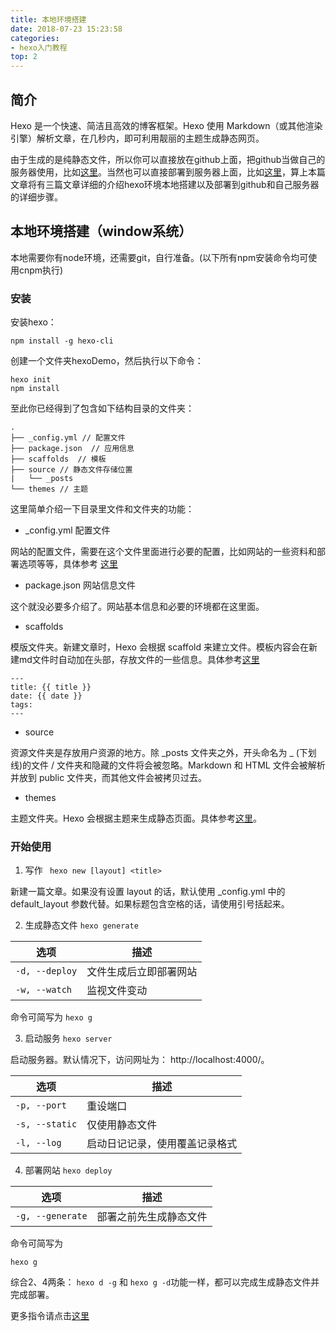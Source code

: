 ```yaml
---
title: 本地环境搭建
date: 2018-07-23 15:23:58
categories:
- hexo入门教程
top: 2
---
```

## 简介
Hexo 是一个快速、简洁且高效的博客框架。Hexo 使用 Markdown（或其他渲染引擎）解析文章，在几秒内，即可利用靓丽的主题生成静态网页。

由于生成的是纯静态文件，所以你可以直接放在github上面，把github当做自己的服务器使用，比如[这里](https://1091214370.github.io/doc/)。当然也可以直接部署到服务器上面，比如[这里](http://47.104.188.184:8080/doc/)，算上本篇文章将有三篇文章详细的介绍hexo环境本地搭建以及部署到github和自己服务器的详细步骤。
## 本地环境搭建（window系统）
本地需要你有node环境，还需要git，自行准备。(以下所有npm安装命令均可使用cnpm执行)

### 安装

安装hexo：

`npm install -g hexo-cli`

创建一个文件夹hexoDemo，然后执行以下命令：

```
hexo init
npm install

```
至此你已经得到了包含如下结构目录的文件夹：

```
.
├── _config.yml // 配置文件
├── package.json  // 应用信息
├── scaffolds  // 模板
├── source // 静态文件存储位置
|   └── _posts
└── themes // 主题

```

这里简单介绍一下目录里文件和文件夹的功能：
- _config.yml 配置文件

网站的配置文件，需要在这个文件里面进行必要的配置，比如网站的一些资料和部署选项等等，具体参考 [这里](https://hexo.io/zh-cn/docs/configuration.html)


- package.json 网站信息文件

这个就没必要多介绍了。网站基本信息和必要的环境都在这里面。


- scaffolds

模版文件夹。新建文章时，Hexo 会根据 scaffold 来建立文件。模板内容会在新建md文件时自动加在头部，存放文件的一些信息。具体参考[这里](https://hexo.io/zh-cn/docs/writing.html)

```
---
title: {{ title }}
date: {{ date }}
tags:
---

```


- source

资源文件夹是存放用户资源的地方。除 _posts 文件夹之外，开头命名为 _ (下划线)的文件 / 文件夹和隐藏的文件将会被忽略。Markdown 和 HTML 文件会被解析并放到 public 文件夹，而其他文件会被拷贝过去。

- themes

主题文件夹。Hexo 会根据主题来生成静态页面。具体参考[这里](https://hexo.io/zh-cn/docs/themes.html)。


### 开始使用

1. 写作 ` hexo new [layout] <title>`

新建一篇文章。如果没有设置 layout 的话，默认使用 _config.yml 中的 default_layout 参数代替。如果标题包含空格的话，请使用引号括起来。

2. 生成静态文件 `hexo generate`

选项 | 描述
---|---
`-d, --deploy` | 文件生成后立即部署网站
`-w, --watch` | 监视文件变动

命令可简写为 `hexo g`

3. 启动服务 `hexo server`

启动服务器。默认情况下，访问网址为： http://localhost:4000/。


选项 | 描述
---|---
`-p, --port` | 重设端口
`-s, --static` | 仅使用静态文件
`-l, --log` | 启动日记记录，使用覆盖记录格式

4. 部署网站 `hexo deploy`

选项 | 描述
---|---
`-g, --generate` | 部署之前先生成静态文件

命令可简写为
```
hexo g
```

综合2、4两条：
`hexo d -g` 和 `hexo g -d`功能一样，都可以完成生成静态文件并完成部署。

更多指令请点击[这里](https://hexo.io/zh-cn/docs/commands.html)
